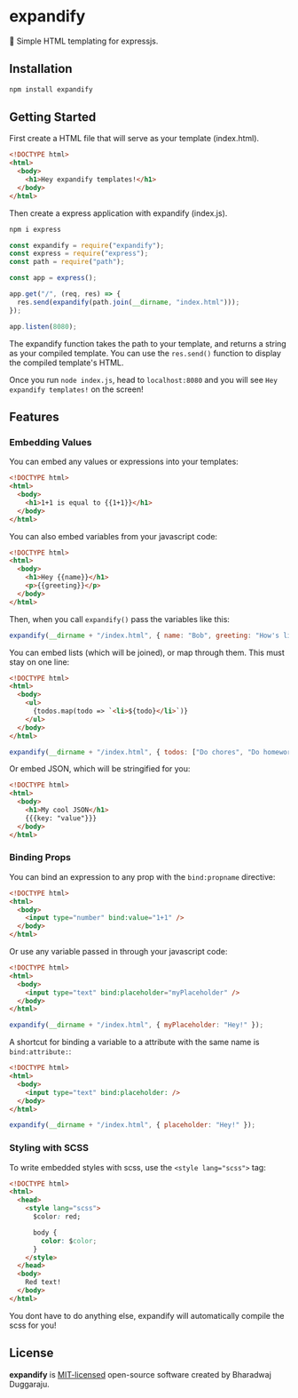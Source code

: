 # expandify

🚀 Simple HTML templating for expressjs.

## Installation

```sh
npm install expandify
```

## Getting Started

First create a HTML file that will serve as your template (index.html).

```html
<!DOCTYPE html>
<html>
  <body>
    <h1>Hey expandify templates!</h1>
  </body>
</html>
```

Then create a express application with expandify (index.js).

```sh
npm i express
```

```js
const expandify = require("expandify");
const express = require("express");
const path = require("path");

const app = express();

app.get("/", (req, res) => {
  res.send(expandify(path.join(__dirname, "index.html")));
});

app.listen(8080);
```

The expandify function takes the path to your template, and returns a string as your compiled template. You can use the `res.send()` function to display the compiled template's HTML.

Once you run `node index.js`, head to `localhost:8080` and you will see `Hey expandify templates!` on the screen!

## Features

### Embedding Values

You can embed any values or expressions into your templates:

```html
<!DOCTYPE html>
<html>
  <body>
    <h1>1+1 is equal to {{1+1}}</h1>
  </body>
</html>
```

You can also embed variables from your javascript code:

```html
<!DOCTYPE html>
<html>
  <body>
    <h1>Hey {{name}}</h1>
    <p>{{greeting}}</p>
  </body>
</html>
```

Then, when you call `expandify()` pass the variables like this:

```js
expandify(__dirname + "/index.html", { name: "Bob", greeting: "How's life!" });
```

You can embed lists (which will be joined), or map through them. This must stay on one line:

```html
<!DOCTYPE html>
<html>
  <body>
    <ul>
      {todos.map(todo => `<li>${todo}</li>`)}
    </ul>
  </body>
</html>
```

```js
expandify(__dirname + "/index.html", { todos: ["Do chores", "Do homework"] });
```

Or embed JSON, which will be stringified for you:

```html
<!DOCTYPE html>
<html>
  <body>
    <h1>My cool JSON</h1>
    {{{key: "value"}}}
  </body>
</html>
```

### Binding Props

You can bind an expression to any prop with the `bind:propname` directive:

```html
<!DOCTYPE html>
<html>
  <body>
    <input type="number" bind:value="1+1" />
  </body>
</html>
```

Or use any variable passed in through your javascript code:

```html
<!DOCTYPE html>
<html>
  <body>
    <input type="text" bind:placeholder="myPlaceholder" />
  </body>
</html>
```

```js
expandify(__dirname + "/index.html", { myPlaceholder: "Hey!" });
```

A shortcut for binding a variable to a attribute with the same name is `bind:attribute:`:

```html
<!DOCTYPE html>
<html>
  <body>
    <input type="text" bind:placeholder: />
  </body>
</html>
```

```js
expandify(__dirname + "/index.html", { placeholder: "Hey!" });
```

### Styling with SCSS
To write embedded styles with scss, use the ```<style lang="scss">``` tag:

```html
<!DOCTYPE html>
<html>
  <head>
    <style lang="scss">
      $color: red;

      body {
        color: $color;
      }
    </style>
  </head>
  <body>
    Red text!
  </body>
</html>
```

You dont have to do anything else, expandify will automatically compile the scss for you!

## License

**expandify** is [MIT-licensed](LICENSE) open-source software created by Bharadwaj Duggaraju.